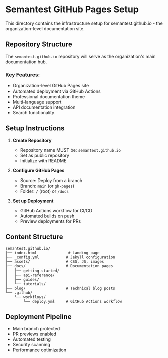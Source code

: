 # Semantest GitHub Pages Setup

This directory contains the infrastructure setup for semantest.github.io - the organization-level documentation site.

## Repository Structure

The `semantest.github.io` repository will serve as the organization's main documentation hub.

### Key Features:
- Organization-level GitHub Pages site
- Automated deployment via GitHub Actions
- Professional documentation theme
- Multi-language support
- API documentation integration
- Search functionality

## Setup Instructions

1. **Create Repository**
   - Repository name MUST be: `semantest.github.io`
   - Set as public repository
   - Initialize with README

2. **Configure GitHub Pages**
   - Source: Deploy from a branch
   - Branch: `main` (or `gh-pages`)
   - Folder: `/` (root) or `/docs`

3. **Set up Deployment**
   - GitHub Actions workflow for CI/CD
   - Automated builds on push
   - Preview deployments for PRs

## Content Structure

```
semantest.github.io/
├── index.html              # Landing page
├── _config.yml            # Jekyll configuration
├── assets/                # CSS, JS, images
├── docs/                  # Documentation pages
│   ├── getting-started/
│   ├── api-reference/
│   ├── guides/
│   └── tutorials/
├── blog/                  # Technical blog posts
└── .github/
    └── workflows/
        └── deploy.yml     # GitHub Actions workflow
```

## Deployment Pipeline

- Main branch protected
- PR previews enabled
- Automated testing
- Security scanning
- Performance optimization